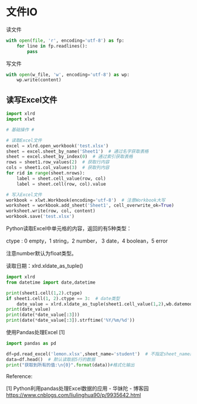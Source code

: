 # 文件IO

读文件

```python
with open(file, 'r', encoding='utf-8') as fp:
    for line in fp.readlines():
        pass
```

写文件

```python
with open(w_file, 'w', encoding='utf-8') as wp:
    wp.write(content)
```

## 读写Excel文件

```python
import xlrd
import xlwt

# 基础操作 #

# 读取Excel文件
excel = xlrd.open_workbook('test.xlsx')
sheet = excel.sheet_by_name('Sheet1')  # 通过名字获取表格
sheet = excel.sheet_by_index(0)  # 通过索引获取表格
rows = sheet1.row_values(2)  # 获取行内容
cols = sheet1.col_values(3)  # 获取列内容
for rid in range(sheet.nrows):
    label = sheet.cell_value(row, col)
    label = sheet.cell(row, col).value

# 写入Excel文件
workbook = xlwt.Workbook(encoding='utf-8')  # 注意Workbook大写
worksheet = workbook.add_sheet('Sheet1', cell_overwrite_ok=True)
worksheet.write(row, col, content)
workbook.save('test.xlsx')

```

Python读取Excel中单元格的内容，返回的有5种类型：

ctype :  0 empty，1 string，2 number， 3 date，4 boolean，5 error

注意number默认为float类型。

读取日期：xlrd.xldate_as_tuple()

```python
import xlrd
from datetime import date,datetime

print(sheet1.cell(1,2).ctype)
if sheet1.cell(1, 2).ctype == 3:  # date类型
	date_value = xlrd.xldate_as_tuple(sheet1.cell_value(1,2),wb.datemode)
print(date_value)
print(date(*date_value[:3]))
print(date(*date_value[:3]).strftime('%Y/%m/%d'))
```



使用Pandas处理Excel [1]

```python
import pandas as pd

df=pd.read_excel('lemon.xlsx',sheet_name='student')  # 不指定sheet_name默认读取第一个表单
data=df.head()  # 默认读取前5行的数据
print("获取到所有的值:\n{0}".format(data))#格式化输出
```



Reference:

[1] Python利用pandas处理Excel数据的应用 - 华妹陀 - 博客园
https://www.cnblogs.com/liulinghua90/p/9935642.html